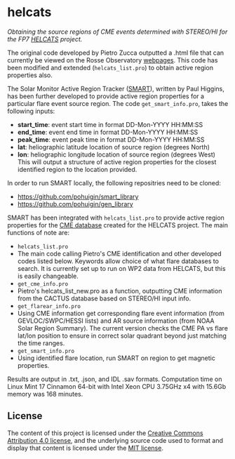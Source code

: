 helcats
=======

*Obtaining the source regions of CME events determined with STEREO/HI for the FP7 [HELCATS](http://www.helcats-fp7.eu/) project.*

The original code developed by Pietro Zucca outputted a .html file that can currently be viewed on the Rosse Observatory [webpages](http://data.rosseobservatory.ie/helcats/lowcat/). This code has been modified and extended (``helcats_list.pro``) to obtain active region properties also.

The Solar Monitor Active Region Tracker ([SMART](http://arxiv.org/abs/1006.5898)), written by Paul Higgins, has been further developed to provide active region properties for a particular flare event source region. The code ``get_smart_info.pro``, takes the following inputs:
*  **start_time**: event start time in format DD-Mon-YYYY HH:MM:SS
*  **end_time**: event end time in format DD-Mon-YYYY HH:MM:SS
*  **peak_time**: event peak time in format DD-Mon-YYYY HH:MM:SS
*  **lat**: heliographic latitude location of source region (degrees North)
*  **lon**: heliographic longitude location of source region (degrees West)
This will output a structure of active region properties for the closest identified region to the location provided.

In order to run SMART locally, the following repositries need to be cloned:
*  https://github.com/pohuigin/smart_library
*  https://github.com/pohuigin/gen_library

SMART has been integrated with ``helcats_list.pro`` to provide active region properties for the [CME database](http://www.helcats-fp7.eu/catalogues/wp2_cat.html) created for the HELCATS project. The main functions of note are:
*  ``helcats_list.pro``
  *  The main code calling Pietro's CME identification and other developed codes listed below. Keywords allow choice of what flare databases to search. It is currently set up to run on WP2 data from HELCATS, but this is easily changeable.
*  ``get_cme_info.pro``
  *  Pietro's helcats_list_new.pro as a function, outputting CME information from the CACTUS database based on STEREO/HI input info.
*  ``get_flarear_info.pro``
  *  Using CME information get corresponding flare event information (from GEVLOC/SWPC/HESSI lists) and AR source information (from NOAA Solar Region Summary). The current version checks the CME PA vs flare lat/lon position to ensure in correct solar quadrant beyond just matching the time ranges.
*  ``get_smart_info.pro``
  * Using identified flare location, run SMART on region to get magnetic properties.

Results are output in .txt, .json, and IDL .sav formats. Computation time on Linux Mint 17 Cinnamon 64-bit with Intel Xeon CPU 3.75GHz x4 with 15.6Gb memory was 168 minutes.

License
-------

The content of this project is licensed under the [Creative Commons Attribution 4.0 license](https://creativecommons.org/licenses/by/4.0/), and the underlying source code used to format and display that content is licensed under the [MIT license](https://opensource.org/licenses/mit-license.php).
